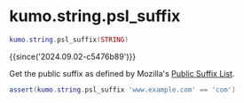 # kumo.string.psl_suffix

```lua
kumo.string.psl_suffix(STRING)
```

{{since('2024.09.02-c5476b89')}}

Get the public suffix as defined by Mozilla's [Public Suffix
List](https://publicsuffix.org/).

```lua
assert(kumo.string.psl_suffix 'www.example.com' == 'com')
```

